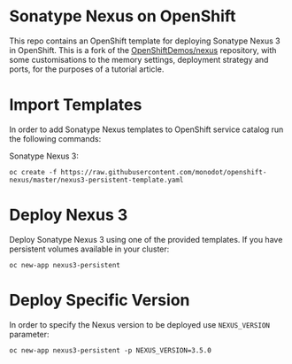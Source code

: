 # Sonatype Nexus on OpenShift

This repo contains an OpenShift template for deploying Sonatype Nexus 3 in OpenShift. This is a fork of the [OpenShiftDemos/nexus][demorepo] repository, with some customisations to the memory settings, deployment strategy and ports, for the purposes of a tutorial article.

# Import Templates

In order to add Sonatype Nexus templates to OpenShift service catalog run the following commands:

Sonatype Nexus 3:
```
oc create -f https://raw.githubusercontent.com/monodot/openshift-nexus/master/nexus3-persistent-template.yaml
```

# Deploy Nexus 3

Deploy Sonatype Nexus 3 using one of the provided templates. If you have persistent volumes available in your cluster:
```
oc new-app nexus3-persistent
```

# Deploy Specific Version
In order to specify the Nexus version to be deployed use ```NEXUS_VERSION``` parameter:
```
oc new-app nexus3-persistent -p NEXUS_VERSION=3.5.0
```

[demorepo]: https://github.com/OpenShiftDemos/nexus

